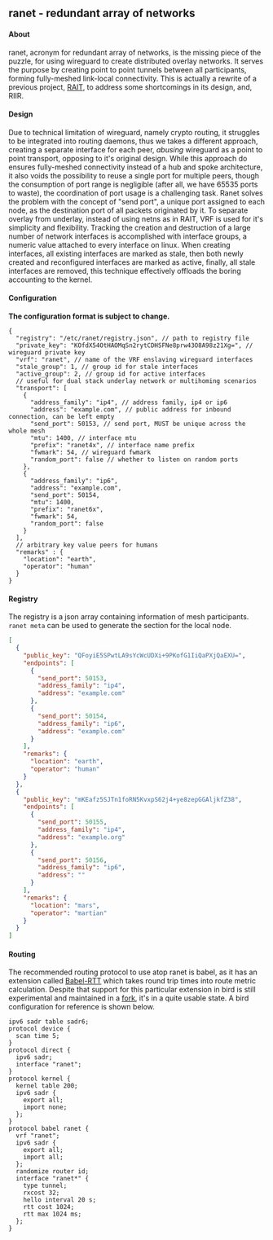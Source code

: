 ## ranet - redundant array of networks

#### About

ranet, acronym for redundant array of networks, is the missing piece of the puzzle, for using wireguard to create distributed overlay networks. It serves the purpose by creating point to point tunnels between all participants, forming fully-meshed link-local connectivity. This is actually a rewrite of a previous project, [RAIT](https://gitlab.com/NickCao/RAIT), to address some shortcomings in its design, and, RIIR.

#### Design

Due to technical limitation of wireguard, namely crypto routing, it struggles to be integrated into routing daemons, thus we takes a different approach, creating a separate interface for each peer, *abusing* wireguard as a point to point transport, opposing to it's original design. While this approach do ensures fully-meshed connectivity instead of a hub and spoke architecture, it also voids the possibility to reuse a single port for multiple peers, though the consumption of port range is negligible (after all, we have 65535 ports to waste), the coordination of port usage is a challenging task. Ranet solves the problem with the concept of "send port", a unique port assigned to each node, as the destination port of all packets originated by it. To separate overlay from underlay, instead of using netns as in RAIT, VRF is used for it's simplicity and flexibility. Tracking the creation and destruction of a large number of network interfaces is accomplished with interface groups, a numeric value attached to every interface on linux. When creating interfaces, all existing interfaces are marked as stale, then both newly created and reconfigured interfaces are marked as active, finally, all stale interfaces are removed, this technique effectively offloads the boring accounting to the kernel.

#### Configuration

**The configuration format is subject to change.**
```json5
{
  "registry": "/etc/ranet/registry.json", // path to registry file
  "private_key": "KOfdX54OtHAOMqSn2rytCDHSFNe8prw43O8A98z21Xg=", // wireguard private key
  "vrf": "ranet", // name of the VRF enslaving wireguard interfaces
  "stale_group": 1, // group id for stale interfaces
  "active_group": 2, // group id for active interfaces
  // useful for dual stack underlay network or multihoming scenarios
  "transport": [
    {
      "address_family": "ip4", // address family, ip4 or ip6
      "address": "example.com", // public address for inbound connection, can be left empty
      "send_port": 50153, // send port, MUST be unique across the whole mesh
      "mtu": 1400, // interface mtu
      "prefix": "ranet4x", // interface name prefix
      "fwmark": 54, // wireguard fwmark
      "random_port": false // whether to listen on random ports
    },
    {
      "address_family": "ip6",
      "address": "example.com",
      "send_port": 50154,
      "mtu": 1400,
      "prefix": "ranet6x",
      "fwmark": 54,
      "random_port": false
    }
  ],
  // arbitrary key value peers for humans
  "remarks" : {
    "location": "earth",
    "operator": "human"
  }
}
```

#### Registry

The registry is a json array containing information of mesh participants. `ranet meta` can be used to generate the section for the local node.
```json
[
  {
    "public_key": "QFoyiE5SPwtLA9sYcWcUDXi+9PKofG1IiQaPXjQaEXU=",
    "endpoints": [
      {
        "send_port": 50153,
        "address_family": "ip4",
        "address": "example.com"
      },
      {
        "send_port": 50154,
        "address_family": "ip6",
        "address": "example.com"
      }
    ],
    "remarks": {
      "location": "earth",
      "operator": "human"
    }
  },
  {
    "public_key": "mKEafz5SJTn1foRN5KvxpS62j4+ye8zepGGAljkfZ38",
    "endpoints": [
      {
        "send_port": 50155,
        "address_family": "ip4",
        "address": "example.org"
      },
      {
        "send_port": 50156,
        "address_family": "ip6",
        "address": ""
      }
    ],
    "remarks": {
      "location": "mars",
      "operator": "martian"
    }
  }
]
```

#### Routing
The recommended routing protocol to use atop ranet is babel, as it has an extension called [Babel-RTT](https://arxiv.org/abs/1403.3488) which takes round trip times into route metric calculation. Despite that support for this particular extension in bird is still experimental and maintained in a [fork](https://github.com/tohojo/bird/tree/babel-rtt-01), it's in a quite usable state. A bird configuration for reference is shown below.
```
ipv6 sadr table sadr6;
protocol device {
  scan time 5;
}
protocol direct {
  ipv6 sadr;
  interface "ranet";
}
protocol kernel {
  kernel table 200;
  ipv6 sadr {
    export all;
    import none;
  };
}
protocol babel ranet {
  vrf "ranet";
  ipv6 sadr {
    export all;
    import all;
  };
  randomize router id;
  interface "ranet*" {
    type tunnel;
    rxcost 32;
    hello interval 20 s;
    rtt cost 1024;
    rtt max 1024 ms;
  };
}
```
